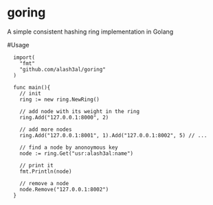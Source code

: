 # goring
A simple consistent hashing ring implementation in Golang


#Usage

```golang
  import(
    "fmt"
    "github.com/alash3al/goring"
  )
  
  func main(){
    // init
    ring := new ring.NewRing()
    
    // add node with its weight in the ring
    ring.Add("127.0.0.1:8000", 2)

    // add more nodes
    ring.Add("127.0.0.1:8001", 1).Add("127.0.0.1:8002", 5) // ...

    // find a node by anonoymous key
    node := ring.Get("usr:alash3al:name")

    // print it
    fmt.Println(node)

    // remove a node
    node.Remove("127.0.0.1:8002")
  }
```
